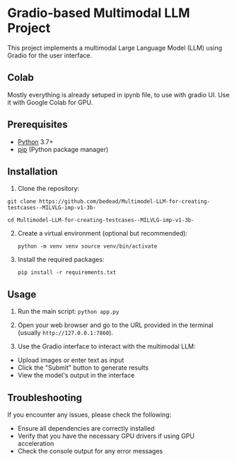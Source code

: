 # Gradio-based Multimodal LLM Project

This project implements a multimodal Large Language Model (LLM) using Gradio for the user interface.

## Colab
Mostly everything is already setuped in ipynb file, to use with gradio UI. Use it with Google Colab for GPU. 

## Prerequisites

- [Python](https://www.python.org/) 3.7+
- [pip](https://pypi.org/project/pip/) (Python package manager)

## Installation

1. Clone the repository:

```
git clone https://github.com/bedead/Multimodel-LLM-for-creating-testcases--MILVLG-imp-v1-3b-

cd Multimodel-LLM-for-creating-testcases--MILVLG-imp-v1-3b-
```

2. Create a virtual environment (optional but recommended):

    ``
    python -m venv venv
    source venv/bin/activate
    ``

3. Install the required packages:

    ``
    pip install -r requirements.txt
    ``

## Usage

1. Run the main script:
``
python app.py
``

2. Open your web browser and go to the URL provided in the terminal (usually `http://127.0.0.1:7860`).

3. Use the Gradio interface to interact with the multimodal LLM:

- Upload images or enter text as input
- Click the "Submit" button to generate results
- View the model's output in the interface

## Troubleshooting

If you encounter any issues, please check the following:

- Ensure all dependencies are correctly installed
- Verify that you have the necessary GPU drivers if using GPU acceleration
- Check the console output for any error messages
